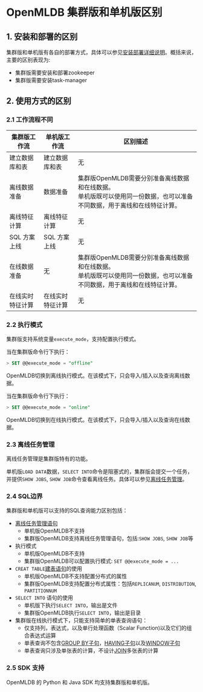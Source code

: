 # OpenMLDB 集群版和单机版区别

## 1. 安装和部署的区别

集群版和单机版有各自的部署方式，具体可以参见[安装部署详细说明](../deploy/install_deploy.md)。概括来说，主要的区别表现为:

- 集群版需要安装和部署zookeeper
- 集群版需要安装task-manager

## 2. 使用方式的区别

### 2.1 工作流程不同

| 集群版工作流     | 单机版工作流     | 区别描述                                                     |
| ---------------- | ---------------- | ------------------------------------------------------------ |
| 建立数据库和表   | 建立数据库和表   | 无                                                           |
| 离线数据准备     | 数据准备         | 集群版OpenMLDB需要分别准备离线数据和在线数据。<br />单机版既可以使用同一份数据，也可以准备不同数据，用于离线和在线特征计算。 |
| 离线特征计算     | 离线特征计算     | 无                                                           |
| SQL 方案上线     | SQL 方案上线     | 无                                                           |
| 在线数据准备     | 无               | 集群版OpenMLDB需要分别准备离线数据和在线数据。<br />单机版既可以使用同一份数据，也可以准备不同数据，用于离线和在线特征计算。 |
| 在线实时特征计算 | 在线实时特征计算 | 无                                                           |



### 2.2 执行模式

集群版支持系统变量`execute_mode`，支持配置执行模式。

当在集群版命令行下执行：

```sql
> SET @@execute_mode = "offline"
```

OpenMLDB切换到离线执行模式。在该模式下，只会导入/插入以及查询离线数据。

当在集群版命令行下执行：

```sql
> SET @@execute_mode = "online"
```

OpenMLDB切换到在线执行模式。在该模式下，只会导入/插入以及查询在线数据。

### 2.3 离线任务管理

离线任务管理是集群版特有的功能。

单机版`LOAD DATA`数据，`SELECT INTO`命令是阻塞式的，集群版会提交一个任务，并提供`SHOW JOBS`, `SHOW JOB`命令查看离线任务。具体可以参见[离线任务管理](../reference/sql/task_manage/reference.md)。

### 2.4 SQL边界

集群版和单机版可以支持的SQL查询能力区别包括：

- [离线任务管理语句](../reference/sql/task_manage/reference.md)
  - 单机版OpenMLDB不支持
  - 集群版OpenMLDB支持离线任务管理语句，包括:`SHOW JOBS`, `SHOW JOB`等
- 执行模式
  - 单机版OpenMLDB不支持
  - 集群版OpenMLDB可以配置执行模式: `SET @@execute_mode = ...`
- `CREAT TABLE`[建表语句](../reference/sql/ddl/CREATE_TABLE_STATEMENT.md)的使用
  - 单机版OpenMLDB不支持配置分布式的属性
  - 集群版OpenMLDB支持配置分布式属性：包括`REPLICANUM`, `DISTRIBUTION`, `PARTITIONNUM`
- `SELECT INTO` 语句的使用
  - 单机版下执行`SELECT INTO`，输出是文件
  - 集群版OpenMLDB执行`SELECT INTO`，输出是目录
- 集群版在线执行模式下，只能支持简单的单表查询语句：
  - 仅支持列，表达式，以及单行处理函数（Scalar Function)以及它们的组合表达式运算
  - 单表查询不包含[GROUP BY子句](../reference/sql/dql/JOIN_CLAUSE.md)，[HAVING子句](../reference/sql/dql/HAVING_CLAUSE.md)以及[WINDOW子句](../reference/sql/dql/WINDOW_CLAUSE.md)
  - 单表查询只涉及单张表的计算，不设计[JOIN](../reference/sql/dql/JOIN_CLAUSE.md)多张表的计算

### 2.5 SDK 支持

OpenMLDB 的 Python 和 Java SDK 均支持集群版和单机版。